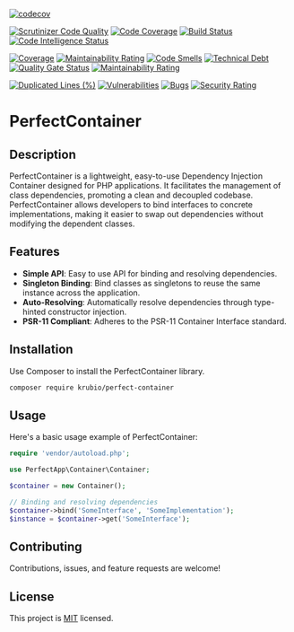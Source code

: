 [![codecov](https://codecov.io/gh/benanamen/perfect-container/graph/badge.svg?token=9RC8mEw1Ty)](https://codecov.io/gh/benanamen/perfect-container)

[![Scrutinizer Code Quality](https://scrutinizer-ci.com/g/benanamen/perfect-container/badges/quality-score.png?b=master)](https://scrutinizer-ci.com/g/benanamen/perfect-container/?branch=master)
[![Code Coverage](https://scrutinizer-ci.com/g/benanamen/perfect-container/badges/coverage.png?b=master)](https://scrutinizer-ci.com/g/benanamen/perfect-container/?branch=master)
[![Build Status](https://scrutinizer-ci.com/g/benanamen/perfect-container/badges/build.png?b=master)](https://scrutinizer-ci.com/g/benanamen/perfect-container/build-status/master)
[![Code Intelligence Status](https://scrutinizer-ci.com/g/benanamen/perfect-container/badges/code-intelligence.svg?b=master)](https://scrutinizer-ci.com/code-intelligence)

[![Coverage](https://sonarcloud.io/api/project_badges/measure?project=benanamen_perfect-container&metric=coverage)](https://sonarcloud.io/summary/new_code?id=benanamen_perfect-container)
[![Maintainability Rating](https://sonarcloud.io/api/project_badges/measure?project=benanamen_perfect-container&metric=sqale_rating)](https://sonarcloud.io/summary/new_code?id=benanamen_perfect-container)
[![Code Smells](https://sonarcloud.io/api/project_badges/measure?project=benanamen_perfect-container&metric=code_smells)](https://sonarcloud.io/summary/new_code?id=benanamen_perfect-container)
[![Technical Debt](https://sonarcloud.io/api/project_badges/measure?project=benanamen_perfect-container&metric=sqale_index)](https://sonarcloud.io/summary/new_code?id=benanamen_perfect-container)
[![Quality Gate Status](https://sonarcloud.io/api/project_badges/measure?project=benanamen_perfect-container&metric=alert_status)](https://sonarcloud.io/summary/new_code?id=benanamen_perfect-container)
[![Maintainability Rating](https://sonarcloud.io/api/project_badges/measure?project=benanamen_perfect-container&metric=sqale_rating)](https://sonarcloud.io/summary/new_code?id=benanamen_perfect-container)

[![Duplicated Lines (%)](https://sonarcloud.io/api/project_badges/measure?project=benanamen_perfect-container&metric=duplicated_lines_density)](https://sonarcloud.io/summary/new_code?id=benanamen_perfect-container)
[![Vulnerabilities](https://sonarcloud.io/api/project_badges/measure?project=benanamen_perfect-container&metric=vulnerabilities)](https://sonarcloud.io/summary/new_code?id=benanamen_perfect-container)
[![Bugs](https://sonarcloud.io/api/project_badges/measure?project=benanamen_perfect-container&metric=bugs)](https://sonarcloud.io/summary/new_code?id=benanamen_perfect-container)
[![Security Rating](https://sonarcloud.io/api/project_badges/measure?project=benanamen_perfect-container&metric=security_rating)](https://sonarcloud.io/summary/new_code?id=benanamen_perfect-container)






# PerfectContainer

## Description

PerfectContainer is a lightweight, easy-to-use Dependency Injection Container designed for PHP applications. It facilitates the management of class dependencies, promoting a clean and decoupled codebase. PerfectContainer allows developers to bind interfaces to concrete implementations, making it easier to swap out dependencies without modifying the dependent classes.

## Features

- **Simple API**: Easy to use API for binding and resolving dependencies.
- **Singleton Binding**: Bind classes as singletons to reuse the same instance across the application.
- **Auto-Resolving**: Automatically resolve dependencies through type-hinted constructor injection.
- **PSR-11 Compliant**: Adheres to the PSR-11 Container Interface standard.

## Installation

Use Composer to install the PerfectContainer library.

```bash
composer require krubio/perfect-container
```

## Usage

Here's a basic usage example of PerfectContainer:

```php
require 'vendor/autoload.php';

use PerfectApp\Container\Container;

$container = new Container();

// Binding and resolving dependencies
$container->bind('SomeInterface', 'SomeImplementation');
$instance = $container->get('SomeInterface');
```

## Contributing

Contributions, issues, and feature requests are welcome!

## License

This project is [MIT](LICENSE) licensed.
